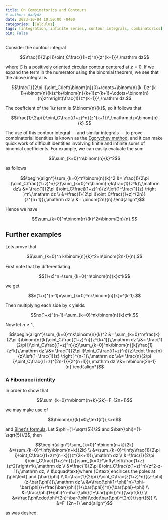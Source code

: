 ```yaml
---
title: On Combinatorics and Contours
# author: dxdydz
date: 2023-10-04 10:50:00 -0400
categories: [Calculus]
tags: [integration, infinite series, contour integrals, combinatorics]
pin: False
---
```


Consider the contour integral

$$\frac{1}{2\pi i}\oint_C\frac{(1+z)^n}{z^{k+1}}\,\mathrm dz$$

where $C$ is a positively oriented circular contour centered at $z=0$. If we expand the term in the numerator using the binomial theorem, we see that the above integral is

$$\frac{1}{2\pi i}\oint_C\left(\binom{n}{0}+\cdots+\binom{n}{k-1}z^{k-1}+\binom{n}{k}z^k+\binom{n}{k+1}z^{k+1}+\cdots+\binom{n}{n}z^n\right)\frac{1}{z^{k+1}}\,\mathrm dz.$$

The coeffcient of the $1/z$ term is $\binom{n}{k}$, so it follows that

$$\frac{1}{2\pi i}\oint_C\frac{(1+z)^n}{z^{k+1}}\,\mathrm dz=\binom{n}{k}.$$

The use of this contour integral &#8212; and similar integrals &#8212; to prove combinatorial identities is known as the [Egorychev method](https://en.wikipedia.org/wiki/Egorychev_method), and it can make quick work of difficult identities involving finitie and infinite sums of binomial coefficients. For example, we can easily evaluate the sum

$$\sum_{k=0}^n\binom{n}{k}^2$$

as follows

$$\begin{align*}\sum_{k=0}^n\binom{n}{k}^2 &= \frac{1}{2\pi i}\oint_C\frac{(1+z)^n}{z}\sum_{k=0}^n\binom{n}k\frac{1}{z^k}\,\mathrm dz\\  &= \frac{1}{2\pi i}\oint_C\frac{(1+z)^n}{z}\left(1+\frac{1}{z} \right )^n\,\mathrm dz \\  &=\frac{1}{2\pi i}\oint_C\frac{(1+z)^{2n}}{z^{n+1}}\,\mathrm dz \\  &= \binom{2n}{n}.\end{align*}$$

Hence we have

$$\sum_{k=0}^n\binom{n}{k}^2=\binom{2n}{n}.$$

## Further examples

Lets prove that

$$\sum_{k=0}^n k\binom{n}{k}^2=n\binom{2n-1}{n}.$$

First note that by differentiating

$$(1+x)^n=\sum_{k=0}^n\binom{n}{k}x^k$$

we get

$$n(1+x)^{n-1}=\sum_{k=0}^nk\binom{n}{k}x^{k-1}.$$

Then multiplying each side by x yields

$$nx(1+x)^{n-1}=\sum_{k=0}^nk\binom{n}{k}x^k.$$

Now let $n\geq1$,

$$\begin{align*}\sum_{k=0}^nk\binom{n}{k}^2 &= \sum_{k=0}^n\frac{k}{2\pi i}\binom{n}{k}\oint_C\frac{(1+z)^n}{z^{k+1}}\,\mathrm dz \\&= \frac{1}{2\pi i}\oint_C\frac{(1+z)^n}{z}\sum_{k=0}^nk\binom{n}{k}\frac{1}{z^k}\,\mathrm dz \\&= \frac{1}{2\pi i}\oint_C\frac{(1+z)^n}{z}\cdot \frac{n}{z}\left(1+\frac{1}{z} \right )^{n-1}\,\mathrm dz \\&= \frac{n}{2\pi i}\oint_C\frac{(1+z)^{2n-1}}{z^{n+1}}\,\mathrm dz \\&= n\binom{2n-1}{n}.\end{align*}$$

### A Fibonacci identity

In order to show that

$$\sum_{k=0}^n\binom{n+k}{2k}=F_{2n+1}$$

we may make use of

$$\binom{n}{k}=0\;\text{if}\;k>n$$

and [Binet's formula](https://en.wikipedia.org/wiki/Fibonacci_sequence#Closed-form_expression). Let $\phi=(1+\sqrt{5})/2$ and $\bar{\phi}=(1-\sqrt{5})/2$, then

$$\begin{align*}\sum_{k=0}^n\binom{n+k}{2k} &=\sum_{k=0}^\infty\binom{n+k}{2k} \\  &=\sum_{k=0}^\infty\frac{1}{2\pi i}\oint_C\frac{(1+z)^{n+k}}{z^{2k+1}}\,\mathrm dz \\  &=\frac{1}{2\pi i}\oint_C\frac{(1+z)^n}{z}\sum_{k=0}^\infty\left(\frac{1+z}{z^2}\right)^k\,\mathrm dz \\  &=\frac{1}{2\pi i}\oint_C\frac{z(1+z)^n}{z^2-z-1}\,\mathrm dz, \\ &\qquad\text{where }C\text{ encirlces the poles at }\phi\text{ and }\bar{\phi} \\ &=\frac{1}{2\pi i}\oint_C\frac{z(1+z)^n}{(z-\phi)(z-\bar{\phi})}\,\mathrm dz \\  &=\frac{\phi(1+\phi)^n}{\phi-\bar{\phi}}+\frac{\bar{\phi}(1+\bar{\phi})^n}{\bar{\phi}-\phi} \\  &=\frac{\phi(1+\phi)^n-\bar{\phi}(1+\bar{\phi})^n}{\sqrt{5}} \\  &=\frac{\phi\cdot\phi^{2n}-\bar{\phi}\cdot\bar{\phi}^{2n}}{\sqrt{5}} \\  &=F_{2n+1} \end{align*}$$

as was desired.

